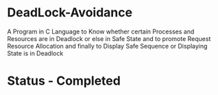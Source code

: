 # DeadLock-Avoidance
A Program in C Language to Know whether certain Processes and Resources are in Deadlock or else in Safe State and to promote Request Resource Allocation and finally to Display Safe Sequence or Displaying State is in Deadlock

# Status - Completed
